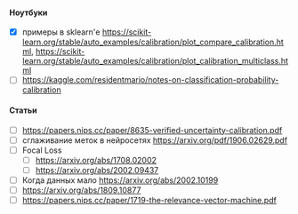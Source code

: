 #### Ноутбуки

- [x] примеры в sklearn'е https://scikit-learn.org/stable/auto_examples/calibration/plot_compare_calibration.html, https://scikit-learn.org/stable/auto_examples/calibration/plot_calibration_multiclass.html
- [ ] https://kaggle.com/residentmario/notes-on-classification-probability-calibration

#### Статьи
- [ ] https://papers.nips.cc/paper/8635-verified-uncertainty-calibration.pdf
- [ ] сглаживание меток в нейросетях https://arxiv.org/pdf/1906.02629.pdf
- [ ] Focal Loss
  - [ ] https://arxiv.org/abs/1708.02002
  - [ ] https://arxiv.org/abs/2002.09437
- [ ] Когда данных мало https://arxiv.org/abs/2002.10199
- [ ] https://arxiv.org/abs/1809.10877
- [ ] https://papers.nips.cc/paper/1719-the-relevance-vector-machine.pdf
